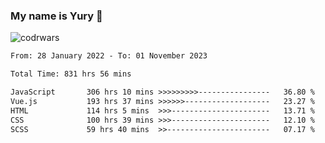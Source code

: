 ### My name is Yury 👋 
![codrwars](https://www.codewars.com/users/litury/badges/micro) 


<!--START_SECTION:waka-->

```txt
From: 28 January 2022 - To: 01 November 2023

Total Time: 831 hrs 56 mins

JavaScript       306 hrs 10 mins >>>>>>>>>----------------   36.80 %
Vue.js           193 hrs 37 mins >>>>>>-------------------   23.27 %
HTML             114 hrs 5 mins  >>>----------------------   13.71 %
CSS              100 hrs 39 mins >>>----------------------   12.10 %
SCSS             59 hrs 40 mins  >>-----------------------   07.17 %
```

<!--END_SECTION:waka-->

